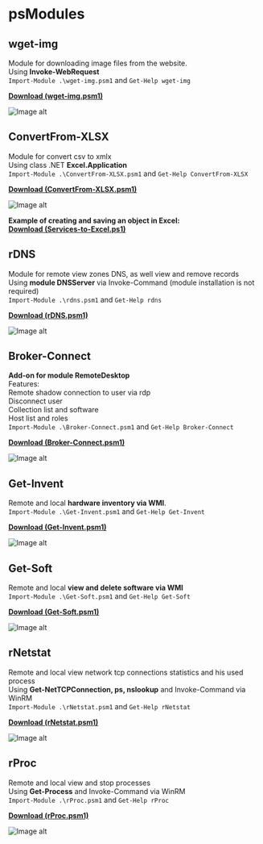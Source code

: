 # psModules

## wget-img
Module for downloading image files from the website. \
Using **Invoke-WebRequest** \
`Import-Module .\wget-img.psm1` and `Get-Help wget-img`

**[Download (wget-img.psm1)](https://github.com/Lifailon/psModules/blob/rsa/wget-img/wget-img.psm1)**

![Image alt](https://github.com/Lifailon/psModules/blob/rsa/wget-img/Example.jpg)

## ConvertFrom-XLSX
Module for convert csv to xmlx \
Using class .NET **Excel.Application** \
`Import-Module .\ConvertFrom-XLSX.psm1` and `Get-Help ConvertFrom-XLSX`

**[Download (ConvertFrom-XLSX.psm1)](https://github.com/Lifailon/psModules/blob/rsa/ConvertFrom-XLSX/ConvertFrom-XLSX.psm1)**

![Image alt](https://github.com/Lifailon/psModules/blob/rsa/ConvertFrom-XLSX/Screen/ConvertFrom-XLSX.jpg)

**Example of creating and saving an object in Excel:** \
**[Download (Services-to-Excel.ps1)](https://github.com/Lifailon/psModules/blob/rsa/ConvertFrom-XLSX/Services-to-Excel.ps1)**

## rDNS
Module for remote view zones DNS, as well view and remove records \
Using **module DNSServer** via Invoke-Command (module installation is not required) \
`Import-Module .\rdns.psm1` and `Get-Help rdns`

**[Download (rDNS.psm1)](https://github.com/Lifailon/psModules/blob/rsa/rDNS/rDNS.psm1)**

![Image alt](https://github.com/Lifailon/psModules/blob/rsa/rDNS/Example.jpg)

## Broker-Connect
**Add-on for module RemoteDesktop** \
Features: \
Remote shadow connection to user via rdp \
Disconnect user \
Collection list and software \
Host list and roles \
`Import-Module .\Broker-Connect.psm1` and `Get-Help Broker-Connect`

**[Download (Broker-Connect.psm1)](https://github.com/Lifailon/psModules/blob/rsa/Broker-Connect/Broker-Connect.psm1)**

![Image alt](https://github.com/Lifailon/psModules/blob/rsa/Broker-Connect/Example.jpg)

## Get-Invent
Remote and local **hardware inventory via WMI**. \
`Import-Module .\Get-Invent.psm1` and `Get-Help Get-Invent`

**[Download (Get-Invent.psm1)](https://github.com/Lifailon/psModules/blob/rsa/Get-Invent/Get-Invent.psm1)**

![Image alt](https://github.com/Lifailon/psModules/blob/rsa/Get-Invent/Example.jpg)

## Get-Soft
Remote and local **view and delete software via WMI** \
`Import-Module .\Get-Soft.psm1` and `Get-Help Get-Soft`

**[Download (Get-Soft.psm1)](https://github.com/Lifailon/psModules/blob/rsa/Get-Soft/Get-Soft.psm1)**

![Image alt](https://github.com/Lifailon/psModules/blob/rsa/Get-Soft/Example.jpg)

## rNetstat
Remote and local view network tcp connections statistics and his used process \
Using **Get-NetTCPConnection, ps, nslookup** and Invoke-Command via WinRM \
`Import-Module .\rNetstat.psm1` and `Get-Help rNetstat`

**[Download (rNetstat.psm1)](https://github.com/Lifailon/psModules/blob/rsa/rNetstat/rNetstat.psm1)**

![Image alt](https://github.com/Lifailon/psModules/blob/rsa/rNetstat/Example.jpg)

## rProc
Remote and local view and stop processes \
Using **Get-Process** and Invoke-Command via WinRM \
`Import-Module .\rProc.psm1` and `Get-Help rProc`

**[Download (rProc.psm1)](https://github.com/Lifailon/psModules/blob/rsa/rProc/rProc.psm1)**

![Image alt](https://github.com/Lifailon/psModules/blob/rsa/rProc/Example.jpg)

